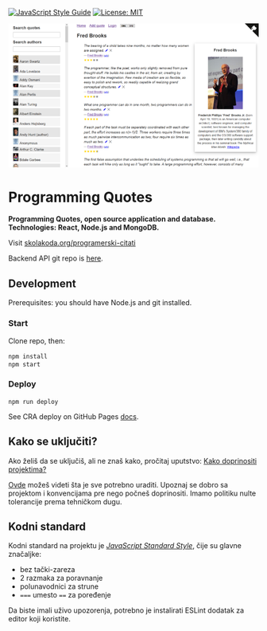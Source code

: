 [![JavaScript Style Guide](https://img.shields.io/badge/code_style-standard-brightgreen.svg)](https://standardjs.com)
[![License: MIT](https://img.shields.io/badge/License-MIT-yellow.svg)](https://github.com/skolakoda/programerski-citati/blob/master/LICENSE)

[![](screen.png)](https://skolakoda.org/programerski-citati/)

# Programming Quotes

**Programming Quotes, open source application and database. Technologies: React, Node.js and MongoDB.**

Visit [skolakoda.org/programerski-citati](https://skolakoda.org/programerski-citati/)

Backend API git repo is [here](https://github.com/skolakoda/baza-podataka).

## Development

Prerequisites: you should have Node.js and git installed.

### Start

Clone repo, then:

```
npm install
npm start

```

### Deploy

```
npm run deploy
```

See CRA deploy on GitHub Pages [docs](https://github.com/facebookincubator/create-react-app/blob/master/packages/react-scripts/template/README.md#github-pages).

## Kako se uključiti?

Ako želiš da se uključiš, ali ne znaš kako, pročitaj uputstvo: [Kako doprinositi projektima?](http://skolakoda.org/kako-doprinositi/)

[Ovde](https://trello.com/b/fBcFTxgo/programerski-citati) možeš videti šta je sve potrebno uraditi. Upoznaj se dobro sa projektom i konvencijama pre nego počneš doprinositi. Imamo politiku nulte tolerancije prema tehničkom dugu.

## Kodni standard

Kodni standard na projektu je [*JavaScript Standard Style*](https://standardjs.com/), čije su glavne značaljke:

- bez tački-zareza
- 2 razmaka za poravnanje
- polunavodnici za strune
- `===` umesto `==` za poređenje

Da biste imali uživo upozorenja, potrebno je instalirati ESLint dodatak za editor koji koristite.
